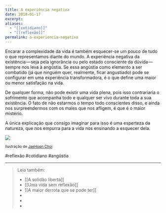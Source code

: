 ```yaml
---
title: A experiência negativa
date: 2018-01-17
excerpt: 
aliases:
  - "[[cotidiano]]"
  - "[[reflexão]]"
permalink: a-experiencia-negativa
---
```

Encarar a complexidade da vida é também esquecer-se um pouco de tudo o que representamos diante do mundo. A experiência negativa da existência — seja pela ignorância ou pelo estado consciente da dúvida — sempre nos leva à angústia. Se essa angústia como elemento a ser combatido (já que ninguém quer, realmente, ficar angustiado) pode se configurar em uma experiência transformadora, é o que define uma maior ou menor satisfação na vida.

De qualquer forma, não pode existir uma vida plena, pois isso contrariaria o sofrimento que acompanha todo e qualquer ser vivo durante toda a sua existência. O fato de não estarmos o tempo todo conscientes disso, e ainda nos surpreendermos com os males que nos afligem, é que é o maior mistério.

A única explicação que consigo imaginar para isso é uma esperteza da natureza, que nos empurra para a vida nos ensinando a esquecer dela.

![](https://cdn-images-1.medium.com/max/800/0*x8xKBPKZ53CV3Ugg.jpg)

<small>Ilustração de <a href="https://www.behance.net/plato_o">JaeHoon Choi</a></small>

#reflexão #cotidiano #angústia

---




> Leia também:
> - [[A solidão liberta]]
> - [[Uma vida sem reflexão]]
> - [[A maior derrota que se pode ter]]
> -
> -
> -